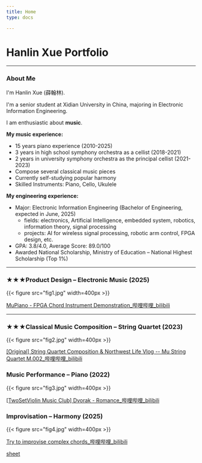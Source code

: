 ```yaml
---
title: Home
type: docs

---
```


# Hanlin Xue  Portfolio


  
---
### **About Me**

I'm Hanlin Xue (薛翰林).

I'm a senior student at Xidian University in China, majoring in Electronic Information Engineering.

I am enthusiastic about **music**.

**My music experience:**
- 15 years piano experience (2010-2025)
- 3 years in high school symphony orchestra as a cellist (2018-2021)
- 2 years in university symphony orchestra as the principal cellist (2021-2023)
- Compose several classical music pieces
- Currently self-studying popular harmony
- Skilled Instruments: Piano, Cello, Ukulele

**My engineering experience:**
- Major: Electronic Information Engineering (Bachelor of Engineering, expected in June, 2025)
  - fields: electronics, Artificial Intelligence, embedded system, robotics, information theory, signal processing
  - projects: AI for wireless signal processing, robotic arm control, FPGA design, etc.
- GPA: 3.8/4.0, Average Score: 89.0/100
- Awarded National Scholarship, Ministry of Education – National Highest Scholarship (Top 1%)


---


### **★★★Product Design – Electronic Music** (2025)

{{< figure src="fig1.jpg" width=400px >}}

[MuPiano - FPGA Chord Instrument Demonstration_哔哩哔哩_bilibili](https://www.bilibili.com/video/BV1HUrkYvEdF/?vd_source=e79bf225a8bb612b579cccc690a00e4c)




---

### **★★★Classical Music Composition – String Quartet** (2023)

{{< figure src="fig2.jpg" width=400px >}}

[[Original] String Quartet Composition & Northwest Life Vlog -- Mu String Quartet M.002_哔哩哔哩_bilibili](https://www.bilibili.com/video/BV1k14y1U7LQ/?vd_source=e79bf225a8bb612b579cccc690a00e4c)


### **Music Performance – Piano** (2022)

{{< figure src="fig3.jpg" width=400px >}}

[[TwoSetViolin Music Club] Dvorak - Romance_哔哩哔哩_bilibili](https://www.bilibili.com/video/BV1se4y1J7tC/?vd_source=e79bf225a8bb612b579cccc690a00e4c)


### **Improvisation – Harmony** (2025)

{{< figure src="fig4.jpg" width=400px >}}

[Try to improvise complex chords_哔哩哔哩_bilibili](https://www.bilibili.com/video/BV13Q6ZYREbX/?share_source=copy_web&vd_source=0edda432fe3f38c8199f97f028227236&t=22)


[sheet](https://github.com/mukimasta/mukimasta.github.io/blob/main/content/sheet.pdf)
